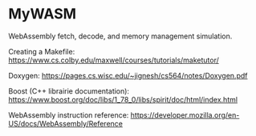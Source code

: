 # MyWASM
WebAssembly fetch, decode, and memory management simulation. 

Creating a Makefile: 
https://www.cs.colby.edu/maxwell/courses/tutorials/maketutor/ 

Doxygen: 
https://pages.cs.wisc.edu/~jignesh/cs564/notes/Doxygen.pdf 

Boost (C++ librairie documentation): 
https://www.boost.org/doc/libs/1_78_0/libs/spirit/doc/html/index.html 

WebAssembly instruction reference: 
https://developer.mozilla.org/en-US/docs/WebAssembly/Reference


